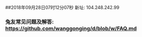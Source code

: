 ##2018年09月28日07时12分07秒 新址: 104.248.242.99
### 兔友常见问题及解答: https://github.com/wanggonging/d/blob/w/FAQ.md
